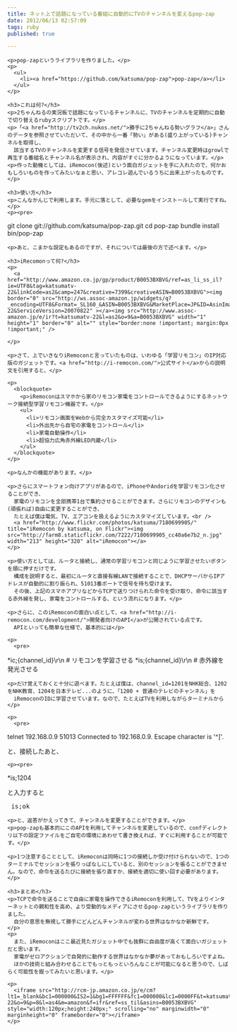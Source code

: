 ```yaml
---
title: ネット上で話題になっている番組に自動的にTVのチャンネルを変えるpop-zap
date: 2012/06/13 02:57:09
tags: ruby
published: true

---
```


    <p>pop-zapというライブラリを作りました。</p>
    <p>
      <ul>
        <li><a href="https://github.com/katsuma/pop-zap">pop-zap</a></li>
      </ul>
    </p>

    <h3>これは何?</h3>
    <p>2ちゃんねるの実況板で話題になっているチャンネルに、TVのチャンネルを定期的に自動で切り替えるrubyスクリプトです。</p>
    <p>「<a href="http://tv2ch.nukos.net/">勝手に2ちゃんねる勢いグラフ</a>」さんのデータを参照させていただいて、その中から一番「勢い」がある(盛り上がっている)チャンネルを取得し、
      該当するTVのチャンネルを変更する信号を発信させています。チャンネル変更時はgrowlで再生する番組名とチャンネル名が表示され、内容がすぐに分かるようになっています。</p>
    <p>作った動機としては、iRemocon(後述)という面白ガジェットを手に入れたので、何かおもしろいものを作ってみたいなぁと思い、アレコレ遊んでいるうちに出来上がったものです。</p>

    <h3>使い方</h3>
    <p>こんなかんじで利用します。手元に落として、必要なgemをインストールして実行ですね。</p>
    <p><pre>
git clone git://github.com/katsuma/pop-zap.git
cd pop-zap
bundle install
bin/pop-zap</pre></p>

    <p>あと、こまかな設定もあるのですが、それについては最後の方で述べます。</p>

    <h3>iRecomonって何?</h3>
    <p>
      <a href="http://www.amazon.co.jp/gp/product/B0053BXBVG/ref=as_li_ss_il?ie=UTF8&tag=katsumatv-22&linkCode=as2&camp=247&creative=7399&creativeASIN=B0053BXBVG"><img border="0" src="http://ws.assoc-amazon.jp/widgets/q?_encoding=UTF8&Format=_SL160_&ASIN=B0053BXBVG&MarketPlace=JP&ID=AsinImage&WS=1&tag=katsumatv-22&ServiceVersion=20070822" ></a><img src="http://www.assoc-amazon.jp/e/ir?t=katsumatv-22&l=as2&o=9&a=B0053BXBVG" width="1" height="1" border="0" alt="" style="border:none !important; margin:0px !important;" />

    </p>

    <p>さて、上でいきなりiRemoconと言っていたものは、いわゆる「学習リモコン」のIP対応版のガジェットです。<a href="http://i-remocon.com/">公式サイト</a>からの説明文を引用すると、</p>

    <p>
      <blockquote>
        <p>iRemoconはスマホから家のリモコン家電をコントロールできるようにするネットワーク接続型学習リモコン機器です。</p>
        <ul>
          <li>リモコン画面をWebから完全カスタマイズ可能</li>
          <li>外出先から自宅の家電をコントロール</li>
          <li>家電自動操作</li>
          <li>超協力広角赤外線LED内蔵</li>
        </ul>
      </blockquote>
    </p>

    <p>なんかの機能があります。</p>

    <p>さらにスマートフォン向けアプリがあるので、iPhoneやAndoridを学習リモコン化させることができ、
      家電のリモコンを全部携帯1台で集約させることができます。さらにリモコンのデザインも(頑張れば)自由に変更することができ、
      たとえば僕は電気、TV、エアコンを扱えるようにカスタマイズしています。<br />
      <a href="http://www.flickr.com/photos/katsuma/7180699905/" title="iRemocon by katsuma, on Flickr"><img src="http://farm8.staticflickr.com/7222/7180699905_cc40a6e7b2_n.jpg" width="213" height="320" alt="iRemocon"></a>
    </p>

    <p>使い方としては、ルータと接続し、通常の学習リモコンと同じように学習させたいボタンを順に押すだけです。
      構成を説明すると、最初にルータと直接有線LANで接続することで、DHCPサーバからIPアドレスが自動的に割り振られ、51013番ポートで信号を待ち受けます。
      その後、上記のスマホアプリなどからTCPで送りつけられた命令を受け取り、命令に該当する赤外線を発し、家電をコントロールする、という流れになります。</p>

    <p>さらに、このiRemoconの面白い点として、<a href="http://i-remocon.com/development/">開発者向けのAPI</a>が公開されている点です。
      APIといっても簡単な仕様で、基本的には</p>

    <p>
      <pre>
*ic;{channel_id}\r\n   # リモコンを学習させる
*is;{channel_id}\r\n   # 赤外線を発光させる</pre>
    </p>

    <p>だけ覚えておくと十分に遊べます。たとえば僕は、channel_id=1201をNHK総合、1202をNHK教育、1204を日本テレビ...のように、「1200 + 普通のテレビのチャンネル」を
      iRemoconのIDに学習させています。なので、たとえばTVを利用しながらターミナルから
    </p>

    <p>
      <pre>
telnet 192.168.0.9 51013
Connected to 192.168.0.9.
Escape character is '^]'. </pre>
    </p>
    <p>と、接続したあと、</p>

    <p><pre>
*is;1204</pre></p>
    <p>と入力すると</p>
    <p>
      <pre>
is;ok</pre>
</p>

    <p>と、返答がかえってきて、チャンネルを変更することができます。</p>
    <p>pop-zapも基本的にこのAPIを利用してチャンネルを変更しているので、confディレクトリ以下の設定ファイルをご自宅の環境にあわせて書き換えれば、すぐに利用することが可能です。</p>

    <p>1つ注意することとして、iRemoconは同時に1つの接続しか受け付けられないので、1つのターミナルでセッションを張りっぱなしにしていると、別のセッションを張ることができません。なので、命令を送るたびに接続を張り直すか、接続を適切に使い回す必要があります。</p>

    <h3>まとめ</h3>
    <p>TCPで命令を送ることで自由に家電を操作できるiRemoconを利用して、TVをよりインターネットとの親和性を高め、より受動的なメディアにさせるpop-zapというライブラリを作りました。
      自分の意思を無視して勝手にどんどんチャンネルが変わる世界はなかなか新鮮です。
    </p>
    <p>
      また、iRemoconはここ最近見たガジェット中でも抜群に自由度が高くて面白いガジェットだと思います。
      家電がゼロアクションで自発的に動作する世界はなかなか夢があっておもしろいですよね。
      ほかの技術と組み合わせることでもっともっといろんなことが可能になると思うので、しばらく可能性を掘ってみたいと思います。</p>

    <p>
      <iframe src="http://rcm-jp.amazon.co.jp/e/cm?lt1=_blank&bc1=000000&IS2=1&bg1=FFFFFF&fc1=000000&lc1=0000FF&t=katsumatv-22&o=9&p=8&l=as4&m=amazon&f=ifr&ref=ss_til&asins=B0053BXBVG" style="width:120px;height:240px;" scrolling="no" marginwidth="0" marginheight="0" frameborder="0"></iframe>
    </p>



